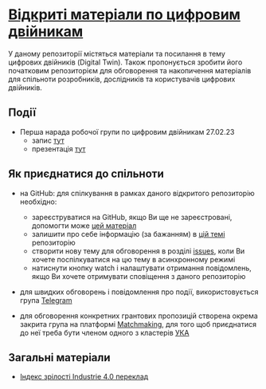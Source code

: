 # [Відкриті матеріали по цифровим двійникам](https://pupenasan.github.io/dt/)
У даному репозиторії містяться матеріали та посилання в тему цифрових двійників (Digital Twin). Також пропонується зробити його початковим репозиторієм для обговорення та накопичення матеріалів для спільноти розробників, дослідників та користувачів цифрових двійників.



## Події

- Перша нарада робочої групи по цифровим двійникам 27.02.23
  - запис [тут](https://youtu.be/52GL34fTbaQ)  
  - презентація [тут](https://docs.google.com/presentation/d/1nSJyNfBB7rUc3TCZiq16WA0YuSfpUuhA/edit?usp=share_link&ouid=111751208742846482260&rtpof=true&sd=true)



## Як приєднатися до спільноти

- на GitHub: для спілкування в рамках даного відкритого репозиторію необхідно:
  - зареєструватися на GitHub, якщо Ви ще не зареєстровані, допомогти може [цей матеріал](https://pupenasan.github.io/Git4All/events/workshop1.html)
  - залишити про себе інформацію (за бажанням) в [цій темі](https://github.com/pupenasan/dt/issues/2) репозиторію
  - створити нову тему для обговорення в розділі [issues](https://github.com/pupenasan/dt/issues), коли Ви хочете поспілкуватися на цю тему в асинхронному режимі 
  - натиснути кнопку watch і налаштувати отримання повідомлень, якщо Ви хочете отримувати сповіщення з даного репозиторію 

- для швидких обговорень і повідомлення про події, використовується група [Telegram](https://t.me/+BtwPzv5bZ5U1MmEy) 
- для обговорення конкретних грантових пропозицій створена окрема закрита група на платформі [Matchmaking](matchmaking.appau.org.ua/), для того щоб приєднатися до неї треба бути членом одного з кластерів [УКА](www.clusters.org.ua/) 

 

## Загальні матеріали

- [Індекс зрілості Industrie 4.0 переклад](https://pupenasan.github.io/dt/articles/MatInd_2020)
